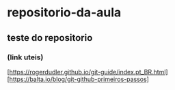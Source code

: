 # repositorio-da-aula
## teste do repositorio

### (link uteis) 
[https://rogerdudler.github.io/git-guide/index.pt_BR.html]
[https://balta.io/blog/git-github-primeiros-passos]
